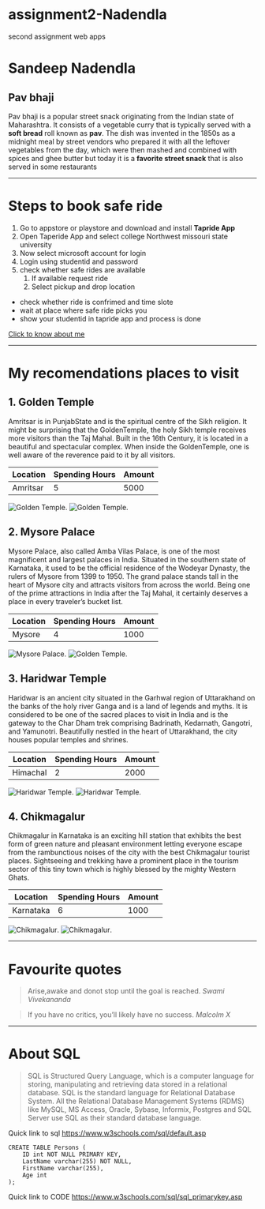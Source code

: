 # assignment2-Nadendla
second assignment web apps 
# Sandeep Nadendla
## Pav bhaji
Pav bhaji is a popular street snack originating from the Indian state of Maharashtra. It consists of a vegetable curry that is typically served with a **soft bread** roll known as **pav**. The dish was invented in the 1850s as a midnight meal by street vendors who prepared it with all the leftover vegetables from the day, which were then mashed and combined with spices and ghee butter but today it is a **favorite street snack** that is also served in some restaurants

***

# Steps to book safe ride
1. Go to appstore or playstore and download and install **Tapride App**
2. Open Taperide App and select college Northwest missouri state university
3. Now select microsoft account for login
4. Login using studentid and password
5. check whether safe rides are available
      1. If available request ride  
      2. Select pickup and drop location
* check whether ride is confrimed and time slote
* wait at place where safe ride picks you 
* show your studentid in tapride app and process is done

[Click to know about me](https://github.com/sandeepnadendla-git/assignment2-Nadendla/blob/main/AboutMe.md)

***

# My recomendations places to visit

 ## 1. Golden Temple
Amritsar is in PunjabState and is the spiritual centre of the Sikh religion. It might be surprising that the GoldenTemple, the holy Sikh temple receives more visitors than the Taj Mahal. Built in the 16th Century, it is located in a beautiful and spectacular complex. When inside the GoldenTemple, one is well aware of the reverence paid to it by all visitors.

| Location | Spending Hours | Amount |
| --- | ----------- | ----- |
| Amritsar | 5  | 5000 |

![Golden Temple](Images/GT1.jpg). ![Golden Temple](Images/GT2.jpeg).

## 2. Mysore Palace
Mysore Palace, also called Amba Vilas Palace, is one of the most magnificent and largest palaces in India. Situated in the southern state of Karnataka, it used to be the official residence of the Wodeyar Dynasty, the rulers of Mysore from 1399 to 1950. The grand palace stands tall in the heart of Mysore city and attracts visitors from across the world. Being one of the prime attractions in India after the Taj Mahal, it certainly deserves a place in every traveler’s bucket list.

| Location | Spending Hours | Amount |
| --- | ----------- | ----- |
| Mysore | 4  | 1000 |

![Mysore Palace](Images/M1.jpg). ![Golden Temple](Images/M2.jpg).

## 3. Haridwar Temple
Haridwar is an ancient city situated in the Garhwal region of Uttarakhand on the banks of the holy river Ganga and is a land of legends and myths. It is considered to be one of the sacred places to visit in India and is the gateway to the Char Dham trek comprising Badrinath, Kedarnath, Gangotri, and Yamunotri. Beautifully nestled in the heart of Uttarakhand, the city houses popular temples and shrines.

| Location | Spending Hours | Amount |
| --- | ----------- | ----- |
| Himachal | 2  | 2000 |

![Haridwar Temple](Images/H1.jpg). ![Haridwar Temple](Images/H2.jpg).

## 4. Chikmagalur  
Chikmagalur in Karnataka is an exciting hill station that exhibits the best form of green nature and pleasant environment letting everyone escape from the rambunctious noises of the city with the best Chikmagalur tourist places. Sightseeing and trekking have a prominent place in the tourism sector of this tiny town which is highly blessed by the mighty Western Ghats.

| Location | Spending Hours | Amount |
| --- | ----------- | ----- |
| Karnataka | 6  | 1000 |

![Chikmagalur](Images/c1.jpg). ![Chikmagalur](Images/c2.jpg).

***
# Favourite quotes

> Arise,awake and donot stop until the goal is reached.
*Swami Vivekananda*

> If you have no critics, you’ll likely have no success.
*Malcolm X*

***

# About SQL

> SQL is Structured Query Language, which is a computer language for storing, manipulating and retrieving data stored in a relational database. SQL is the standard language for Relational Database System. All the Relational Database Management Systems (RDMS) like MySQL, MS Access, Oracle, Sybase, Informix, Postgres and SQL Server use SQL as their standard database language.

Quick link to sql <https://www.w3schools.com/sql/default.asp>

``` 
CREATE TABLE Persons (
    ID int NOT NULL PRIMARY KEY,
    LastName varchar(255) NOT NULL,
    FirstName varchar(255),
    Age int
);

```
Quick link to CODE <https://www.w3schools.com/sql/sql_primarykey.asp>




